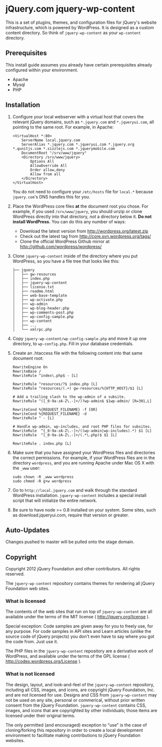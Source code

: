 # jQuery.com jquery-wp-content

This is a set of plugins, themes, and configuration files for jQuery's website infrastructure, which is powered by WordPress. It is designed as a custom content directory. So think of `jquery-wp-content` as your `wp-content` directory.

## Prerequisites

This install guide assumes you already have certain prerequisites already configured within your environment.

* Apache
* Mysql
* PHP

## Installation

1. Configure your local webserver with a virtual host that covers the relevant jQuery domains, such as `*.jquery.com` and `*.jqueryui.com`, all pointing to the same root. For example, in Apache:

	```
	<VirtualHost *:80>
		ServerName local.jquery.com
		ServerAlias *.jquery.com *.jqueryui.com *.jquery.org *.qunitjs.com *.sizzlejs.com *.jquerymobile.com
		DocumentRoot "/srv/www/jquery"
		<Directory /srv/www/jquery>
			Options All
			AllowOverride All
			Order allow,deny
			Allow from all
		</Directory>
	</VirtualHost>
	```

	You do not need to configure your `/etc/hosts` file for `local.*` because `jquery.com`'s DNS handles this for you.

1. Place the WordPress core files **at** the document root you chose. For example, if you used `/srv/www/jquery`, you should unzip or clone WordPress directly into that directory, *not* a directory below it. **Do not install WordPress.** You can do this any number of ways:
	* Download the latest version from http://wordpress.org/latest.zip
	* Check out the latest tag from http://core.svn.wordpress.org/tags/
	* Clone the official WordPress Github mirror at http://github.com/wordpress/wordpress/

1. Clone `jquery-wp-content` inside of the directory where you put WordPress, so you have a file tree that looks like this:

	```
	├── jquery
	│   ├── gw-resources
	│   ├── index.php
	│   ├── jquery-wp-content
	│   ├── license.txt
	│   ├── readme.html
	│   ├── web-base-template
	│   ├── wp-activate.php
	│   ├── wp-admin
	│   ├── wp-blog-header.php
	│   ├── wp-comments-post.php
	│   ├── wp-config-sample.php
	│   ├── wp-content
	│   ├── ...
	│   └── xmlrpc.php
	```

1. Copy `jquery-wp-content/wp-config-sample.php` and move it up one directory, to `wp-config.php`. Fill in your database credentials.

1. Create an .htaccess file with the following content into that same document root:

	```
	RewriteEngine On
	RewriteBase /
	RewriteRule ^index\.php$ - [L]

	RewriteRule ^resources/?$ index.php [L]
	RewriteRule ^resources/(.+) gw-resources/%{HTTP_HOST}/$1 [L]

	# Add a trailing slash to the wp-admin of a subsite.
	RewriteRule ^([_0-9a-zA-Z\.-]+/)?wp-admin$ $1wp-admin/ [R=301,L]

	RewriteCond %{REQUEST_FILENAME} -f [OR]
	RewriteCond %{REQUEST_FILENAME} -d
	RewriteRule ^ - [L]

	# Handle wp-admin, wp-includes, and root PHP files for subsites.
	RewriteRule  ^[_0-9a-zA-Z\.-]+/((wp-admin|wp-includes).*) $1 [L]
	RewriteRule  ^[_0-9a-zA-Z\.-]+/(.*\.php)$ $1 [L]

	RewriteRule . index.php [L]
	```

1. Make sure that you have assigned your WordPress files and directories the correct permissions.
For example, if your WordPress files are in the directory ```wordpress```, and you are running Apache under Mac OS X with the ```_www``` user:

	```
	sudo chown -R _www wordpress
	sudo chmod -R g+w wordpress
	```

1. Go to `http://local.jquery.com` and walk through the standard WordPress installation. `jquery-wp-content` includes a special install script that will initialize the entire network.

1. Be sure to have node >= 0.8 installed on your system.  Some sites, such as download.jqueryui.com, require that version or greater.

## Auto-Updates
Changes pushed to master will be pulled onto the stage domain.

## Copyright

Copyright 2012 jQuery Foundation and other contributors. All rights reserved.

The `jquery-wp-content` repository contains themes for rendering all jQuery Foundation web sites.

### What is licensed

The contents of the web sites that run on top of `jquery-wp-content` are all available under the terms of the MIT license ( http://jquery.org/license ).

Special exception: Code samples are given away for you to freely use, for any purpose. For code samples in API sites
and Learn articles (unlike the source code of jQuery projects) you don't even have to say where you got the code from.
Just use it.

The PHP files in the `jquery-wp-content` repository are a derivative work of WordPress, and available under the
terms of the GPL license ( http://codex.wordpress.org/License ).

### What is not licensed

The design, layout, and look-and-feel of the `jquery-wp-content` repository, including all CSS, images, and
icons, are copyright jQuery Foundation, Inc. and are not licensed for use. Designs and CSS from `jquery-wp-content` may not be used on any site, personal or commerical, without prior written consent from the jQuery Foundation. `jquery-wp-content` contains CSS, images, and icons that are copyrighted by other individuals; those items are licensed under their original terms.

The only permitted (and encouraged) exception to "use" is the case of cloning/forking this repository in order to create a local development environment to facilitate making contributions to jQuery Foundation websites.
